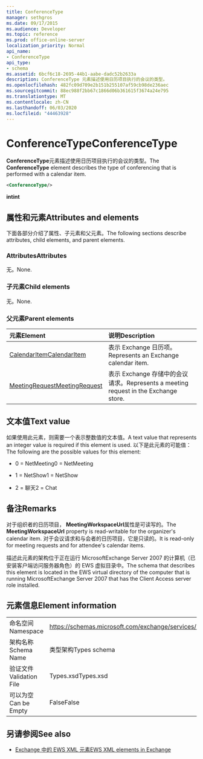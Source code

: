 ```yaml
---
title: ConferenceType
manager: sethgros
ms.date: 09/17/2015
ms.audience: Developer
ms.topic: reference
ms.prod: office-online-server
localization_priority: Normal
api_name:
- ConferenceType
api_type:
- schema
ms.assetid: 6bcf6c18-2695-44b1-aabe-dadc52b2633a
description: ConferenceType 元素描述使用日历项目执行的会议的类型。
ms.openlocfilehash: 482fc09d709e2b151b255107af59cb98de236aec
ms.sourcegitcommit: 88ec988f2bb67c1866d06b361615f3674a24e795
ms.translationtype: MT
ms.contentlocale: zh-CN
ms.lasthandoff: 06/03/2020
ms.locfileid: "44463928"
---
```

# <a name="conferencetype"></a><span data-ttu-id="e9bb4-103">ConferenceType</span><span class="sxs-lookup"><span data-stu-id="e9bb4-103">ConferenceType</span></span>

<span data-ttu-id="e9bb4-104">**ConferenceType**元素描述使用日历项目执行的会议的类型。</span><span class="sxs-lookup"><span data-stu-id="e9bb4-104">The **ConferenceType** element describes the type of conferencing that is performed with a calendar item.</span></span> 
  
```xml
<ConferenceType/>
```

 <span data-ttu-id="e9bb4-105">**int**</span><span class="sxs-lookup"><span data-stu-id="e9bb4-105">**int**</span></span>
## <a name="attributes-and-elements"></a><span data-ttu-id="e9bb4-106">属性和元素</span><span class="sxs-lookup"><span data-stu-id="e9bb4-106">Attributes and elements</span></span>

<span data-ttu-id="e9bb4-107">下面各部分介绍了属性、子元素和父元素。</span><span class="sxs-lookup"><span data-stu-id="e9bb4-107">The following sections describe attributes, child elements, and parent elements.</span></span>
  
### <a name="attributes"></a><span data-ttu-id="e9bb4-108">Attributes</span><span class="sxs-lookup"><span data-stu-id="e9bb4-108">Attributes</span></span>

<span data-ttu-id="e9bb4-109">无。</span><span class="sxs-lookup"><span data-stu-id="e9bb4-109">None.</span></span>
  
### <a name="child-elements"></a><span data-ttu-id="e9bb4-110">子元素</span><span class="sxs-lookup"><span data-stu-id="e9bb4-110">Child elements</span></span>

<span data-ttu-id="e9bb4-111">无。</span><span class="sxs-lookup"><span data-stu-id="e9bb4-111">None.</span></span>
  
### <a name="parent-elements"></a><span data-ttu-id="e9bb4-112">父元素</span><span class="sxs-lookup"><span data-stu-id="e9bb4-112">Parent elements</span></span>

|<span data-ttu-id="e9bb4-113">**元素**</span><span class="sxs-lookup"><span data-stu-id="e9bb4-113">**Element**</span></span>|<span data-ttu-id="e9bb4-114">**说明**</span><span class="sxs-lookup"><span data-stu-id="e9bb4-114">**Description**</span></span>|
|:-----|:-----|
|[<span data-ttu-id="e9bb4-115">CalendarItem</span><span class="sxs-lookup"><span data-stu-id="e9bb4-115">CalendarItem</span></span>](calendaritem.md) <br/> |<span data-ttu-id="e9bb4-116">表示 Exchange 日历项。</span><span class="sxs-lookup"><span data-stu-id="e9bb4-116">Represents an Exchange calendar item.</span></span>  <br/> |
|[<span data-ttu-id="e9bb4-117">MeetingRequest</span><span class="sxs-lookup"><span data-stu-id="e9bb4-117">MeetingRequest</span></span>](meetingrequest.md) <br/> |<span data-ttu-id="e9bb4-118">表示 Exchange 存储中的会议请求。</span><span class="sxs-lookup"><span data-stu-id="e9bb4-118">Represents a meeting request in the Exchange store.</span></span>  <br/> |
   
## <a name="text-value"></a><span data-ttu-id="e9bb4-119">文本值</span><span class="sxs-lookup"><span data-stu-id="e9bb4-119">Text value</span></span>

<span data-ttu-id="e9bb4-120">如果使用此元素，则需要一个表示整数值的文本值。</span><span class="sxs-lookup"><span data-stu-id="e9bb4-120">A text value that represents an integer value is required if this element is used.</span></span> <span data-ttu-id="e9bb4-121">以下是此元素的可能值：</span><span class="sxs-lookup"><span data-stu-id="e9bb4-121">The following are the possible values for this element:</span></span>
  
- <span data-ttu-id="e9bb4-122">0 = NetMeeting</span><span class="sxs-lookup"><span data-stu-id="e9bb4-122">0 = NetMeeting</span></span>
    
- <span data-ttu-id="e9bb4-123">1 = NetShow</span><span class="sxs-lookup"><span data-stu-id="e9bb4-123">1 = NetShow</span></span>
    
- <span data-ttu-id="e9bb4-124">2 = 聊天</span><span class="sxs-lookup"><span data-stu-id="e9bb4-124">2 = Chat</span></span>
    
## <a name="remarks"></a><span data-ttu-id="e9bb4-125">备注</span><span class="sxs-lookup"><span data-stu-id="e9bb4-125">Remarks</span></span>

<span data-ttu-id="e9bb4-126">对于组织者的日历项目， **MeetingWorkspaceUrl**属性是可读写的。</span><span class="sxs-lookup"><span data-stu-id="e9bb4-126">The **MeetingWorkspaceUrl** property is read-writable for the organizer's calendar item.</span></span> <span data-ttu-id="e9bb4-127">对于会议请求和与会者的日历项目，它是只读的。</span><span class="sxs-lookup"><span data-stu-id="e9bb4-127">It is read-only for meeting requests and for attendee's calendar items.</span></span> 
  
<span data-ttu-id="e9bb4-128">描述此元素的架构位于正在运行 MicrosoftExchange Server 2007 的计算机（已安装客户端访问服务器角色）的 EWS 虚拟目录中。</span><span class="sxs-lookup"><span data-stu-id="e9bb4-128">The schema that describes this element is located in the EWS virtual directory of the computer that is running MicrosoftExchange Server 2007 that has the Client Access server role installed.</span></span> 
  
## <a name="element-information"></a><span data-ttu-id="e9bb4-129">元素信息</span><span class="sxs-lookup"><span data-stu-id="e9bb4-129">Element information</span></span>

|||
|:-----|:-----|
|<span data-ttu-id="e9bb4-130">命名空间</span><span class="sxs-lookup"><span data-stu-id="e9bb4-130">Namespace</span></span>  <br/> |https://schemas.microsoft.com/exchange/services/2006/types  <br/> |
|<span data-ttu-id="e9bb4-131">架构名称</span><span class="sxs-lookup"><span data-stu-id="e9bb4-131">Schema Name</span></span>  <br/> |<span data-ttu-id="e9bb4-132">类型架构</span><span class="sxs-lookup"><span data-stu-id="e9bb4-132">Types schema</span></span>  <br/> |
|<span data-ttu-id="e9bb4-133">验证文件</span><span class="sxs-lookup"><span data-stu-id="e9bb4-133">Validation File</span></span>  <br/> |<span data-ttu-id="e9bb4-134">Types.xsd</span><span class="sxs-lookup"><span data-stu-id="e9bb4-134">Types.xsd</span></span>  <br/> |
|<span data-ttu-id="e9bb4-135">可以为空</span><span class="sxs-lookup"><span data-stu-id="e9bb4-135">Can be Empty</span></span>  <br/> |<span data-ttu-id="e9bb4-136">False</span><span class="sxs-lookup"><span data-stu-id="e9bb4-136">False</span></span>  <br/> |
   
## <a name="see-also"></a><span data-ttu-id="e9bb4-137">另请参阅</span><span class="sxs-lookup"><span data-stu-id="e9bb4-137">See also</span></span>



- [<span data-ttu-id="e9bb4-138">Exchange 中的 EWS XML 元素</span><span class="sxs-lookup"><span data-stu-id="e9bb4-138">EWS XML elements in Exchange</span></span>](ews-xml-elements-in-exchange.md)

